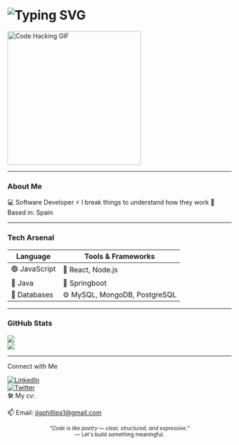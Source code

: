 <h1><img src="https://readme-typing-svg.herokuapp.com/?font=Fira+Code&size=24&pause=1000&color=ffffff&center=true&vCenter=true&width=435&lines=Welcome+to+my+realm...;Initialising+profile;Software+developer+%F0%9F%94%91" alt="Typing SVG" /></h1>

<p>
  <img src="https://media.giphy.com/media/78XCFBGOlS6keY1Bil/giphy.gif" width="300" alt="Code Hacking GIF">
</p>

---

### About Me

💻 Software Developer
⚡ I break things to understand how they work
📍 Based in: Spain

---

### Tech Arsenal

| Language     | Tools & Frameworks    | 
|--------------|------------------------|
| 🟢 JavaScript | 🧩 React, Node.js       | 
| 🐍 Java       | 🧠 Springboot           | 
| 🔵 Databases | ⚙️ MySQL, MongoDB, PostgreSQL     |

---

### GitHub Stats

<p>
  <img src="https://github-readme-stats.vercel.app/api?username=JuanJGP10&show_icons=true&theme=radical&hide_border=true" />
  <br>
  <img src="https://github-readme-stats.vercel.app/api/top-langs/?username=JuanJGP10&layout=compact&theme=radical&hide_border=true" />
</p>

---

Connect with Me

[![LinkedIn](https://img.shields.io/badge/-LinkedIn-0e76a8?style=flat&logo=linkedin&logoColor=white)](https://linkedin.com/in/juan-garcía-phillips-58a418370)  
[![Twitter](https://img.shields.io/badge/-Twitter-1da1f2?style=flat&logo=twitter&logoColor=white)](https://twitter.com/JuanJGPdev)  
🛠️ My cv: 

📫 Email: jjgphillips1@gmail.com

<p align="center"> <sub><i>"Code is like poetry — clear, structured, and expressive."</i></sub><br> <sub>— Let's build something meaningful.</sub> </p>
